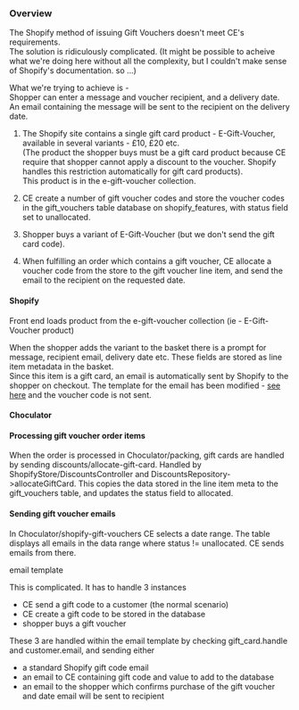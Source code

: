 <link rel="stylesheet" href="./stylesheet.css" /> 

<h3>Overview</h3>

The Shopify method of issuing Gift Vouchers doesn't meet CE's requirements.  
The solution is ridiculously complicated. (It might be possible to acheive what we're doing here without all the complexity, but I couldn't make sense of Shopify's documentation. so ...)  

What we're trying to achieve is -  
Shopper can enter a message and voucher recipient, and a delivery date. An email containing the message will be sent to the recipient on the delivery date.

1) The Shopify site contains a single gift card product - E-Gift-Voucher, available in several variants - £10, £20 etc.  
(The product the shopper buys must be a gift card product because CE require that shopper cannot apply a discount to the voucher. Shopify handles this restriction automatically for gift card products).  
This product is in the e-gift-voucher collection.

2) CE create a number of gift voucher codes and store the voucher codes in the gift_vouchers table database on shopify_features, with status field set to unallocated.


3) Shopper buys a variant of E-Gift-Voucher (but we don't send the gift card code).  


4) When fulfilling an order which contains a gift voucher, CE allocate a voucher code from the store to the gift voucher line item, and send the email to the recipient on the requested date. 


<h4>Shopify</h4>
Front end loads product from the e-gift-voucher collection (ie - E-Gift-Voucher product)
  

When the shopper adds the variant to the basket there is a prompt for message, recipient email, delivery date etc. These fields are stored as line item metadata in the basket.  
Since this item is a gift card, an email is automatically sent by Shopify to the shopper on checkout. The template for the email has been modified  - <a href='#email_template'>see here</a> and the voucher code is not sent.

<h4>Choculator</h4>
<h4>Processing gift voucher order items</h4>
When the order is processed in Choculator/packing, gift cards are handled by sending discounts/allocate-gift-card. 
Handled by ShopifyStore/DiscountsController and DiscountsRepository->allocateGiftCard.  
This copies the data stored in the line item meta to the gift_vouchers table, and updates the status field to allocated.

<h4>Sending gift voucher emails</h4>
In Choculator/shopify-gift-vouchers CE selects a date range.  
The table displays all emails in the data range where status != unallocated.  
CE sends emails from there.



<a id="email_template">email template</a>  

This is complicated. It has to handle 3 instances 
+ CE send a gift code to a customer (the normal scenario)
+ CE create a gift code to be stored in the database 
+ shopper buys a gift voucher 

These 3 are handled within the email template by checking gift_card.handle and customer.email, and sending either
+ a standard Shopify gift code email
+ an email to CE containing gift code and value to add to the database
+ an email to the shopper which confirms purchase of the gift voucher and date email will be sent to recipient


